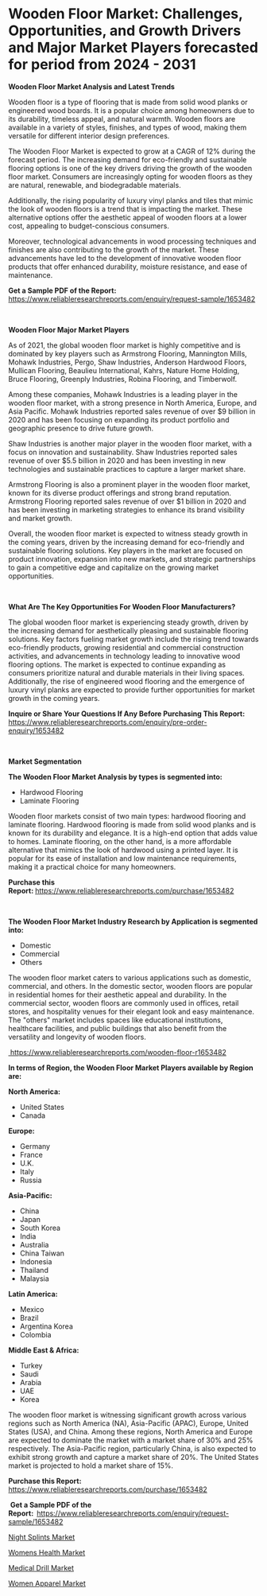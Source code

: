 <p><h1>Wooden Floor Market: Challenges, Opportunities, and Growth Drivers and Major Market Players forecasted for period from 2024 - 2031</h1></p><p><strong>Wooden Floor Market Analysis and Latest Trends</strong></p>
<p><p>Wooden floor is a type of flooring that is made from solid wood planks or engineered wood boards. It is a popular choice among homeowners due to its durability, timeless appeal, and natural warmth. Wooden floors are available in a variety of styles, finishes, and types of wood, making them versatile for different interior design preferences.</p><p>The Wooden Floor Market is expected to grow at a CAGR of 12% during the forecast period. The increasing demand for eco-friendly and sustainable flooring options is one of the key drivers driving the growth of the wooden floor market. Consumers are increasingly opting for wooden floors as they are natural, renewable, and biodegradable materials.</p><p>Additionally, the rising popularity of luxury vinyl planks and tiles that mimic the look of wooden floors is a trend that is impacting the market. These alternative options offer the aesthetic appeal of wooden floors at a lower cost, appealing to budget-conscious consumers.</p><p>Moreover, technological advancements in wood processing techniques and finishes are also contributing to the growth of the market. These advancements have led to the development of innovative wooden floor products that offer enhanced durability, moisture resistance, and ease of maintenance.</p></p>
<p><strong>Get a Sample PDF of the Report:&nbsp;</strong> <a href="https://www.reliableresearchreports.com/enquiry/request-sample/1653482">https://www.reliableresearchreports.com/enquiry/request-sample/1653482</a></p>
<p>&nbsp;</p>
<p><strong>Wooden Floor Major Market Players</strong></p>
<p><p>As of 2021, the global wooden floor market is highly competitive and is dominated by key players such as Armstrong Flooring, Mannington Mills, Mohawk Industries, Pergo, Shaw Industries, Anderson Hardwood Floors, Mullican Flooring, Beaulieu International, Kahrs, Nature Home Holding, Bruce Flooring, Greenply Industries, Robina Flooring, and Timberwolf.</p><p>Among these companies, Mohawk Industries is a leading player in the wooden floor market, with a strong presence in North America, Europe, and Asia Pacific. Mohawk Industries reported sales revenue of over $9 billion in 2020 and has been focusing on expanding its product portfolio and geographic presence to drive future growth.</p><p>Shaw Industries is another major player in the wooden floor market, with a focus on innovation and sustainability. Shaw Industries reported sales revenue of over $5.5 billion in 2020 and has been investing in new technologies and sustainable practices to capture a larger market share.</p><p>Armstrong Flooring is also a prominent player in the wooden floor market, known for its diverse product offerings and strong brand reputation. Armstrong Flooring reported sales revenue of over $1 billion in 2020 and has been investing in marketing strategies to enhance its brand visibility and market growth.</p><p>Overall, the wooden floor market is expected to witness steady growth in the coming years, driven by the increasing demand for eco-friendly and sustainable flooring solutions. Key players in the market are focused on product innovation, expansion into new markets, and strategic partnerships to gain a competitive edge and capitalize on the growing market opportunities.</p></p>
<p>&nbsp;</p>
<p><strong>What Are The Key Opportunities For Wooden Floor Manufacturers?</strong></p>
<p><p>The global wooden floor market is experiencing steady growth, driven by the increasing demand for aesthetically pleasing and sustainable flooring solutions. Key factors fueling market growth include the rising trend towards eco-friendly products, growing residential and commercial construction activities, and advancements in technology leading to innovative wood flooring options. The market is expected to continue expanding as consumers prioritize natural and durable materials in their living spaces. Additionally, the rise of engineered wood flooring and the emergence of luxury vinyl planks are expected to provide further opportunities for market growth in the coming years.</p></p>
<p><strong>Inquire or Share Your Questions If Any Before Purchasing This Report:</strong> <a href="https://www.reliableresearchreports.com/enquiry/pre-order-enquiry/1653482">https://www.reliableresearchreports.com/enquiry/pre-order-enquiry/1653482</a></p>
<p>&nbsp;</p>
<p><strong>Market Segmentation</strong></p>
<p><strong>The Wooden Floor Market Analysis by types is segmented into:</strong></p>
<p><ul><li>Hardwood Flooring</li><li>Laminate Flooring</li></ul></p>
<p><p>Wooden floor markets consist of two main types: hardwood flooring and laminate flooring. Hardwood flooring is made from solid wood planks and is known for its durability and elegance. It is a high-end option that adds value to homes. Laminate flooring, on the other hand, is a more affordable alternative that mimics the look of hardwood using a printed layer. It is popular for its ease of installation and low maintenance requirements, making it a practical choice for many homeowners.</p></p>
<p><strong>Purchase this Report:&nbsp;</strong><a href="https://www.reliableresearchreports.com/purchase/1653482">https://www.reliableresearchreports.com/purchase/1653482</a></p>
<p>&nbsp;</p>
<p><strong>The Wooden Floor Market Industry Research by Application is segmented into:</strong></p>
<p><ul><li>Domestic</li><li>Commercial</li><li>Others</li></ul></p>
<p><p>The wooden floor market caters to various applications such as domestic, commercial, and others. In the domestic sector, wooden floors are popular in residential homes for their aesthetic appeal and durability. In the commercial sector, wooden floors are commonly used in offices, retail stores, and hospitality venues for their elegant look and easy maintenance. The "others" market includes spaces like educational institutions, healthcare facilities, and public buildings that also benefit from the versatility and longevity of wooden floors.</p></p>
<p><a href="https://www.reliableresearchreports.com/wooden-floor-r1653482">&nbsp;https://www.reliableresearchreports.com/wooden-floor-r1653482</a></p>
<p><strong>In terms of Region, the Wooden Floor Market Players available by Region are:</strong></p>
<p>
    <p> <strong> North America: </strong>
        <ul>
            <li>United States</li>
            <li>Canada</li>
        </ul>
        </p> 
    <p> <strong> Europe: </strong>
        <ul>
            <li>Germany</li>
            <li>France</li>
            <li>U.K.</li>
            <li>Italy</li>
            <li>Russia</li>
        </ul>
        </p> 
    <p> <strong> Asia-Pacific: </strong>
        <ul>
            <li>China</li>
            <li>Japan</li>
            <li>South Korea</li>
            <li>India</li>
            <li>Australia</li>
            <li>China Taiwan</li>
            <li>Indonesia</li>
            <li>Thailand</li>
            <li>Malaysia</li>
        </ul>
        </p> 
    <p> <strong> Latin America: </strong>
        <ul>
            <li>Mexico</li>
            <li>Brazil</li>
            <li>Argentina Korea</li>
            <li>Colombia</li>
        </ul>
        </p> 
    <p> <strong> Middle East & Africa: </strong>
        <ul>
            <li>Turkey</li>
            <li>Saudi</li>
            <li>Arabia</li>
            <li>UAE</li>
            <li>Korea</li>
        </ul>
    </p>
    </p>
<p><p>The wooden floor market is witnessing significant growth across various regions such as North America (NA), Asia-Pacific (APAC), Europe, United States (USA), and China. Among these regions, North America and Europe are expected to dominate the market with a market share of 30% and 25% respectively. The Asia-Pacific region, particularly China, is also expected to exhibit strong growth and capture a market share of 20%. The United States market is projected to hold a market share of 15%.</p></p>
<p><strong>Purchase this Report: </strong><a href="https://www.reliableresearchreports.com/purchase/1653482">https://www.reliableresearchreports.com/purchase/1653482</a></p>
<p>&nbsp;<strong>Get a Sample PDF of the Report:&nbsp;&nbsp;</strong><a href="https://www.reliableresearchreports.com/enquiry/request-sample/1653482">https://www.reliableresearchreports.com/enquiry/request-sample/1653482</a></p>
<p><strong></strong></p>
<p><p><a href="https://www.linkedin.com/pulse/night-splints-market-insight-trends-growth-forecasted-from-2024-llrme">Night Splints Market</a></p><p><a href="https://github.com/RosemarieLeffler2023/Market-Research-Report-List-1/blob/main/womens-health-market.md">Womens Health Market</a></p><p><a href="https://www.linkedin.com/pulse/decoding-medical-drill-market-metrics-share-trends-growth-iqbfe">Medical Drill Market</a></p><p><a href="https://github.com/nancykennedykellievqfqt2/Market-Research-Report-List-2/blob/main/women-apparel-market.md">Women Apparel Market</a></p></p>